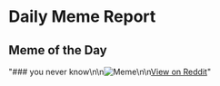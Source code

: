 # Daily Meme Report

## Meme of the Day
"### you never know\n\n![Meme](https://i.redd.it/l07r23kh6dye1.gif)\n\n[View on Reddit](https://redd.it/1kczzhy)"
